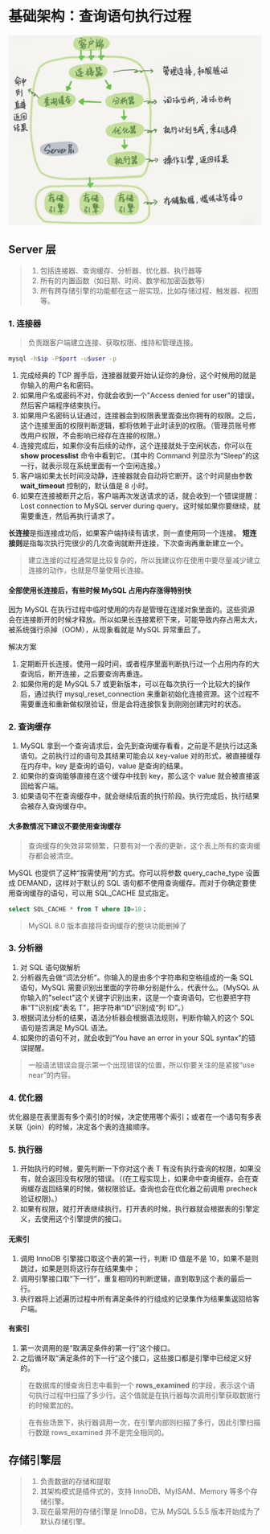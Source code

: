 # 基础架构：查询语句执行过程

![](media/15811634687786.jpg)

## Server 层

> 1. 包括连接器、查询缓存、分析器、优化器、执行器等
> 2. 所有的内置函数（如日期、时间、数学和加密函数等）
> 3. 所有跨存储引擎的功能都在这一层实现，比如存储过程、触发器、视图等。

### 1. 连接器

> 负责跟客户端建立连接、获取权限、维持和管理连接。

```sh
mysql -h$ip -P$port -u$user -p
```

1. 完成经典的 TCP 握手后，连接器就要开始认证你的身份，这个时候用的就是你输入的用户名和密码。
2. 如果用户名或密码不对，你就会收到一个"Access denied for user"的错误，然后客户端程序结束执行。
3. 如果用户名密码认证通过，连接器会到权限表里面查出你拥有的权限。之后，这个连接里面的权限判断逻辑，都将依赖于此时读到的权限。（管理员账号修改用户权限，不会影响已经存在连接的权限。）
4. 连接完成后，如果你没有后续的动作，这个连接就处于空闲状态，你可以在 **show processlist** 命令中看到它。（其中的 Command 列显示为“Sleep”的这一行，就表示现在系统里面有一个空闲连接。）
5. 客户端如果太长时间没动静，连接器就会自动将它断开。这个时间是由参数 **wait_timeout** 控制的，默认值是 8 小时。
6. 如果在连接被断开之后，客户端再次发送请求的话，就会收到一个错误提醒： Lost connection to MySQL server during query。这时候如果你要继续，就需要重连，然后再执行请求了。

**长连接**是指连接成功后，如果客户端持续有请求，则一直使用同一个连接。
**短连接则**是指每次执行完很少的几次查询就断开连接，下次查询再重新建立一个。

> 建立连接的过程通常是比较复杂的，所以我建议你在使用中要尽量减少建立连接的动作，也就是尽量使用长连接。

#### 全部使用长连接后，有些时候 MySQL 占用内存涨得特别快

因为 MySQL 在执行过程中临时使用的内存是管理在连接对象里面的。这些资源会在连接断开的时候才释放。所以如果长连接累积下来，可能导致内存占用太大，被系统强行杀掉（OOM），从现象看就是 MySQL 异常重启了。

解决方案

1. 定期断开长连接。使用一段时间，或者程序里面判断执行过一个占用内存的大查询后，断开连接，之后要查询再重连。
2. 如果你用的是 MySQL 5.7 或更新版本，可以在每次执行一个比较大的操作后，通过执行 mysql_reset_connection 来重新初始化连接资源。这个过程不需要重连和重新做权限验证，但是会将连接恢复到刚刚创建完时的状态。

### 2. 查询缓存

1. MySQL 拿到一个查询请求后，会先到查询缓存看看，之前是不是执行过这条语句。之前执行过的语句及其结果可能会以 key-value 对的形式，被直接缓存在内存中。key 是查询的语句，value 是查询的结果。
2. 如果你的查询能够直接在这个缓存中找到 key，那么这个 value 就会被直接返回给客户端。
3. 如果语句不在查询缓存中，就会继续后面的执行阶段。执行完成后，执行结果会被存入查询缓存中。

#### 大多数情况下建议不要使用查询缓存

> 查询缓存的失效非常频繁，只要有对一个表的更新，这个表上所有的查询缓存都会被清空。

MySQL 也提供了这种“按需使用”的方式。你可以将参数 query_cache_type 设置成 DEMAND，这样对于默认的 SQL 语句都不使用查询缓存。而对于你确定要使用查询缓存的语句，可以用 SQL_CACHE 显式指定。

```sql
select SQL_CACHE * from T where ID=10；
```

> MySQL 8.0 版本直接将查询缓存的整块功能删掉了

### 3. 分析器

1. 对 SQL 语句做解析
2. 分析器先会做“词法分析”。你输入的是由多个字符串和空格组成的一条 SQL 语句，MySQL 需要识别出里面的字符串分别是什么，代表什么。（MySQL 从你输入的"select"这个关键字识别出来，这是一个查询语句。它也要把字符串“T”识别成“表名 T”，把字符串“ID”识别成“列 ID”。）
3. 根据词法分析的结果，语法分析器会根据语法规则，判断你输入的这个 SQL 语句是否满足 MySQL 语法。
4. 如果你的语句不对，就会收到“You have an error in your SQL syntax”的错误提醒。

> 一般语法错误会提示第一个出现错误的位置，所以你要关注的是紧接“use near”的内容。

### 4. 优化器

优化器是在表里面有多个索引的时候，决定使用哪个索引；或者在一个语句有多表关联（join）的时候，决定各个表的连接顺序。

### 5. 执行器

1. 开始执行的时候，要先判断一下你对这个表 T 有没有执行查询的权限，如果没有，就会返回没有权限的错误。（(在工程实现上，如果命中查询缓存，会在查询缓存返回结果的时候，做权限验证。查询也会在优化器之前调用 precheck 验证权限)。）
2. 如果有权限，就打开表继续执行。打开表的时候，执行器就会根据表的引擎定义，去使用这个引擎提供的接口。

#### 无索引

1. 调用 InnoDB 引擎接口取这个表的第一行，判断 ID 值是不是 10，如果不是则跳过，如果是则将这行存在结果集中；
2. 调用引擎接口取“下一行”，重复相同的判断逻辑，直到取到这个表的最后一行。
3. 执行器将上述遍历过程中所有满足条件的行组成的记录集作为结果集返回给客户端。

#### 有索引

1. 第一次调用的是“取满足条件的第一行”这个接口。
2. 之后循环取“满足条件的下一行”这个接口，这些接口都是引擎中已经定义好的。

> 在数据库的慢查询日志中看到一个 **rows_examined** 的字段，表示这个语句执行过程中扫描了多少行。这个值就是在执行器每次调用引擎获取数据行的时候累加的。

> 在有些场景下，执行器调用一次，在引擎内部则扫描了多行，因此引擎扫描行数跟 rows_examined 并不是完全相同的。

## 存储引擎层

> 1. 负责数据的存储和提取
> 2. 其架构模式是插件式的，支持 InnoDB、MyISAM、Memory 等多个存储引擎。
> 3. 现在最常用的存储引擎是 InnoDB，它从 MySQL 5.5.5 版本开始成为了默认存储引擎。


